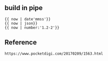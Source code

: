 ## build in pipe
    {{ now | date'mmss'}}
    {{ now | json}}
    {{ now | number:'1.2-2'}}

## 


## Reference
    https://www.pocketdigi.com/20170209/1563.html